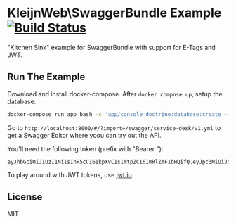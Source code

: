 # KleijnWeb\SwaggerBundle Example [![Build Status](https://travis-ci.org/kleijnweb/swagger-bundle-example.svg?branch=master)](https://travis-ci.org/kleijnweb/swagger-bundle-example) 

"Kitchen Sink" example for SwaggerBundle with support for E-Tags and JWT.

## Run The Example

Download and install docker-compose. After `docker compose up`, setup the database:

```bash
docker-compose run app bash -c 'app/console doctrine:database:create --no-interaction && app/console doctrine:migrations:migrate --no-interaction && app/console doctrine:fixtures:load --no-interaction'
```

Go to `http://localhost:8000/#/?import=/swagger/service-desk/v1.yml` to get a Swagger Editor where yoou can try out the API.

You'll need the following token (prefix with "Bearer "):

```
eyJhbGciOiJIUzI1NiIsInR5cCI6IkpXVCIsImtpZCI6ImRlZmF1bHQifQ.eyJpc3MiOiJodHRwOi8vYXBpLnNlcnZlcjIuY29tL29hdXRoMi90b2tlbiIsInBybiI6ImFwaSJ9.TpL9LHFleMFwTHQARqW1WunJcHqd7MQKMA_YjhMwjUA
```

To play around with JWT tokens, use [jwt.io](http://jwt.io/).


## License

MIT
